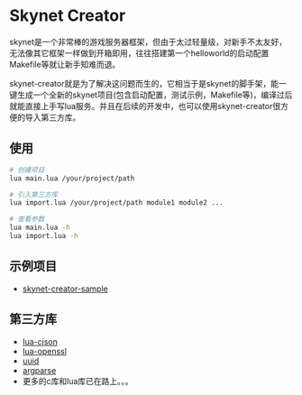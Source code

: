 # Skynet Creator
skynet是一个非常棒的游戏服务器框架，但由于太过轻量级，对新手不太友好，无法像其它框架一样做到开箱即用，往往搭建第一个helloworld的启动配置Makefile等就让新手知难而退。

skynet-creator就是为了解决这问题而生的，它相当于是skynet的脚手架，能一键生成一个全新的skynet项目(包含启动配置，测试示例，Makefile等)，编译过后就能直接上手写lua服务。并且在后续的开发中，也可以使用skynet-creator很方便的导入第三方库。

## 使用
```sh
# 创建项目
lua main.lua /your/project/path

# 引入第三方库
lua import.lua /your/project/path module1 module2 ...

# 查看参数
lua main.lua -h
lua import.lua -h
```

## 示例项目
+ [skynet-creator-sample](https://github.com/zhandouxiaojiji/skynet-creator-sample)

## 第三方库
+ [lua-cjson](https://github.com/cloudwu/lua-cjson.git)
+ [lua-openssl](https://github.com/zhongfq/lua-openssl)
+ [uuid](https://github.com/Tieske/uuid.git)
+ [argparse](https://github.com/mpeterv/argparse.git)
+ 更多的c库和lua库已在路上。。。